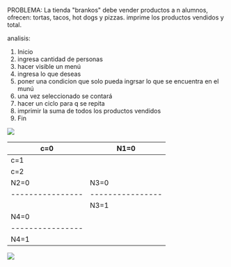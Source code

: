 PROBLEMA: La tienda "brankos" debe vender productos a n alumnos, ofrecen: tortas, tacos, hot dogs y pizzas. imprime los productos vendidos y total.

analisis:

1. Inicio
2. ingresa cantidad de personas
3. hacer visible un menú
4. ingresa lo que deseas
5. poner una condicion que solo pueda ingrsar lo que se encuentra en el munú
6. una vez seleccionado se contará 
7. hacer un ciclo para q se repita
8. imprimir la suma de todos los productos vendidos
9. Fin

![](file:///C:/Users/VALERIA/OneDrive%20-%20Universidad%20de%20Colima/Escritorio/markdown/bb.png)

| c=0            | N1=0           |
|----------------|----------------|
| c=1 | 
| c=2 ||
| N2=0           | N3=0           |
|----------------|----------------|
|  |N3=1 |
| N4=0           |  |
|----------------||
|N4=1 |  |


![](file:///C:/Users/VALERIA/OneDrive%20-%20Universidad%20de%20Colima/Escritorio/markdown/ccc.png)